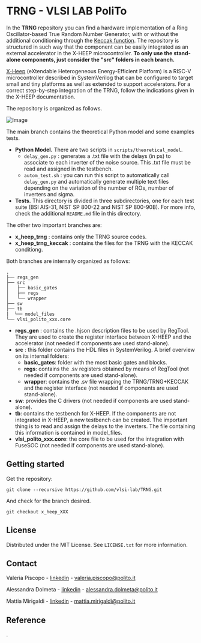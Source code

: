 # TRNG - VLSI LAB PoliTo

In the **TRNG** repository you can find a hardware implementation of a Ring Oscillator-based True Random Number Generator, with or without the additional conditioning through the [Keccak function](https://github.com/vlsi-lab/keccak_integration.git). The repository is structured in such way that the component can be easily integrated as an external accelerator in the X-HEEP microcontroller. **To only use the stand-alone components, just consider the "src" folders in each branch.**

[X-Heep](https://github.com/esl-epfl/x-heep.git) (eXtendable Heterogeneous Energy-Efficient Platform) is a RISC-V microcontroller described in SystemVerilog that can be configured to target small and tiny platforms as well as extended to support accelerators. For a correct step-by-step integration of the TRNG, follow the indications given in the X-HEEP documentation.

The repository is organized as follows. 

![Image](https://github.com/vlsi-lab/TRNG/blob/main/repo.png)

The main branch contains the theoretical Python model and some examples tests. 
* **Python Model.** There are two scripts in  `scripts/theoretical_model`. 
    * `delay_gen.py` : generates a .txt file with the delays (in ps) to associate to each inverter of the noise source. This .txt file must be read and assigned in the testbench.
    * `autom_test.sh` : you can run this script to automatically call `delay_gen.py` and automatically generate multiple text files depending on the variation of the number of ROs, number of inverters and sigma.  
* **Tests.** This directory is divided in three subdirectories, one for each test suite (BSI AIS-31, NIST SP 800-22 and NIST SP 800-90B). For more info, check the additional `README.md` file in this directory.

The other two important branches are:
* **x_heep_trng** : contains only the TRNG source codes.
* **x_heep_trng_keccak** : contains the files for the TRNG with the KECCAK conditiong.

Both branches are internally organized as follows:

    .
    ├── regs_gen
    ├── src
    │   ├── basic_gates
    │   ├── regs
    │   └── wrapper
    ├── sw
    ├── tb
    |  └── model_files
    └── vlsi_polito_xxx.core

* **regs_gen** : contains the .hjson description files to be used by RegTool. They are used to create the register interface between X-HEEP and the accelerator (not needed if components are used stand-alone).
* **src** : this folder contains the HDL files in SystemVerilog. A brief overview on its internal folders:
    * **basic_gates**: folder with the most basic gates and blocks.
    * **regs**: contains the .sv registers obtained by means of RegTool (not needed if components are used stand-alone).
    * **wrapper**: contains the .sv file wrapping the TRNG/TRNG+KECCAK and the register interface (not needed if components are used stand-alone).
* **sw**: provides the C drivers (not needed if components are used stand-alone).
* **tb**: contains the testbench for X-HEEP. If the components are not integrated in X-HEEP, a new testbench can be created. The important thing is to read and assign           the delays to the inverters. The file containing this information is contained in model_files.
* **vlsi_polito_xxx.core**: the core file to be used for the integration with FuseSOC (not needed if components are used stand-alone).

## Getting started
Get the repository:
```
git clone --recursive https://github.com/vlsi-lab/TRNG.git
```
And check for the branch desired.
```
git checkout x_heep_XXX
```

<!-- LICENSE -->
## License
Distributed under the MIT License.
See `LICENSE.txt` for more information.



<!-- CONTACT -->
## Contact
Valeria Piscopo - [linkedin](https://www.linkedin.com/in/valeria-piscopo-4aa88b256) - valeria.piscopo@polito.it

Alessandra Dolmeta - [linkedin](https://www.linkedin.com/in/alessandra-dolmeta-4884301a3/) - alessandra.dolmeta@polito.it

Mattia Mirigaldi -  [linkedin](https://www.linkedin.com/in/mattia-mirigaldi-8109b9201/) - mattia.mirigaldi@polito.it

## Reference
.


